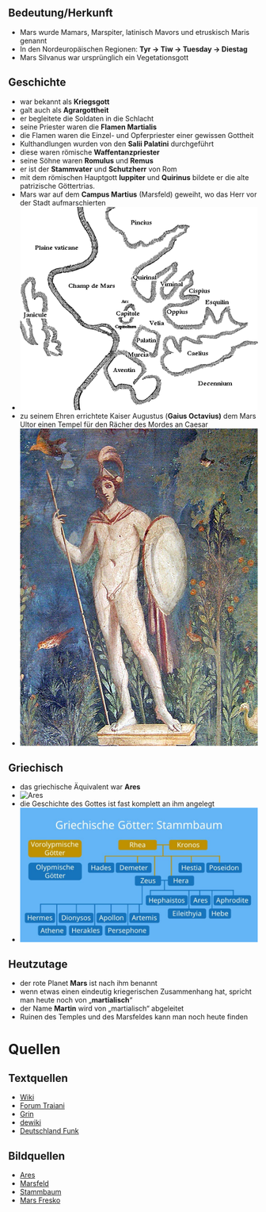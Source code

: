## Bedeutung/Herkunft
- Mars wurde Mamars, Marspiter, latinisch Mavors und etruskisch Maris genannt
- In den Nordeuropäischen Regionen: **Tyr → Tiw → Tuesday → Diestag**
- Mars Silvanus war ursprünglich ein Vegetationsgott
## Geschichte
- war bekannt als **Kriegsgott**
- galt auch als **Agrargottheit**
- er begleitete die Soldaten in die Schlacht
- seine Priester waren die **Flamen Martialis**
- die Flamen waren die Einzel- und Opferpriester einer gewissen Gottheit
- Kulthandlungen wurden von den **Salii Palatini** durchgeführt
- diese waren römische **Waffentanzpriester**
- seine Söhne waren **Romulus** und **Remus**
- er ist der **Stammvater** und **Schutzherr** von Rom
- mit dem römischen Hauptgott **Iuppiter** und **Quirinus** bildete er die alte patrizische Göttertrias.
- Mars war auf dem **Campus Martius** (Marsfeld) geweiht, wo das Herr vor der Stadt aufmarschierten
- ![Marsfeld](Marsfeld.png)
- zu seinem Ehren errichtete Kaiser Augustus (**Gaius Octavius)** dem Mars Ultor einen Tempel für den Rächer des Mordes an Caesar
- ![Mars Fresko](Mars%20Fresko.jpg)
## Griechisch
- das griechische Äquivalent war **Ares**
- ![Ares](Ares.jpg)
- die Geschichte des Gottes ist fast komplett an ihm angelegt
- ![Stammbaum](Stammbaum.jpg)
## Heutzutage
- der rote Planet **Mars** ist nach ihm benannt
- wenn etwas einen eindeutig kriegerischen Zusammenhang hat, spricht man heute noch von „**martialisch**“
- der Name **Martin** wird von „martialisch“ abgeleitet
- Ruinen des Temples und des Marsfeldes kann man noch heute finden
# Quellen
## Textquellen
- [Wiki](https://de.wikipedia.org/wiki/Mars_(Mythologie))
- [Forum Traiani](https://www.forumtraiani.de/mars-roemische-goetter/)
- [Grin](https://www.grin.com/document/95253)
- [dewiki](https://dewiki.de/Lexikon/Mars_(Mythologie))
- [Deutschland Funk](https://www.deutschlandfunk.de/namen-fuer-mars-100.html)
## Bildquellen
- [Ares](https://de.wikipedia.org/wiki/Datei:Ares_Ludovisi_Altemps_Inv8602_n2.jpg)
- [Marsfeld](https://de.wikipedia.org/wiki/Campus_Martius#/media/Datei:Planrome_collinesetplaines.png)
- [Stammbaum](https://d1g9li960vagp7.cloudfront.net/wp-content/uploads/2021/11/Griechische-G%C3%B6tter_Stammbaum-1024x576.jpg)
- [Mars Fresko](https://encrypted-tbn0.gstatic.com/images?q=tbn:ANd9GcSblNXGaUTjM9loB9tvDII-lWgrsgTGbNvsMLYbeeyethgE0oIve4iVrOHA9ce3u-lHl3o&usqp=CAU)